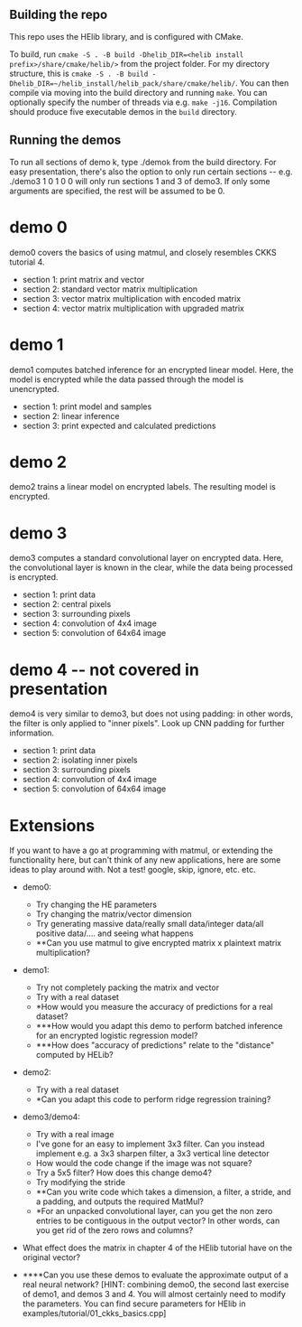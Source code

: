 ## Building the repo
This repo uses the HElib library, and is configured with CMake.

To build, run `cmake -S . -B build -Dhelib_DIR=<helib install prefix>/share/cmake/helib/>` from the project folder. For my directory structure, this is `cmake -S . -B build -Dhelib_DIR=~/helib_install/helib_pack/share/cmake/helib/`. You can then compile via moving into the build directory and running `make`. You can optionally specify the number of threads via e.g. `make -j16`. Compilation should produce five executable demos in the `build` directory.

## Running the demos
To run all sections of demo k, type ./demo`k` from the build directory. For easy presentation, there's also the option to only run certain
sections -- e.g. ./demo3 1 0 1 0 0 will only run sections 1 and 3 of demo3. If only some arguments are specified, the rest will be assumed to be 0.

# demo 0
demo0 covers the basics of using matmul, and closely resembles CKKS tutorial 4.
- section 1: print matrix and vector
- section 2: standard vector matrix multiplication 
- section 3: vector matrix multiplication with encoded matrix
- section 4: vector matrix multiplication with upgraded matrix

# demo 1
demo1 computes batched inference for an encrypted linear model. Here, the model is encrypted while the data passed through the model is unencrypted.
- section 1: print model and samples
- section 2: linear inference
- section 3: print expected and calculated predictions

# demo 2
demo2 trains a linear model on encrypted labels. The resulting model is encrypted.

# demo 3
demo3 computes a standard convolutional layer on encrypted data. Here, the convolutional layer is known in the clear, while the data being processed is encrypted.
- section 1: print data
- section 2: central pixels
- section 3: surrounding pixels
- section 4: convolution of 4x4 image
- section 5: convolution of 64x64 image

# demo 4 -- not covered in presentation
demo4 is very similar to demo3, but does not using padding: in other words, the filter is only applied to "inner pixels". Look up CNN padding for further information.
- section 1: print data
- section 2: isolating inner pixels
- section 3: surrounding pixels
- section 4: convolution of 4x4 image
- section 5: convolution of 64x64 image

# Extensions
If you want to have a go at programming with matmul, or extending the functionality here, but can't think of any new applications, here are some ideas to play around with. Not a test! google, skip, ignore, etc. etc.
- demo0:
    - Try changing the HE parameters
    - Try changing the matrix/vector dimension
    - Try generating massive data/really small data/integer data/all positive data/.... and seeing what happens
    - **Can you use matmul to give encrypted matrix x plaintext matrix multiplication?
- demo1:
    - Try not completely packing the matrix and vector
    - Try with a real dataset
    - *How would you measure the accuracy of predictions for a real dataset?
    - ***How would you adapt this demo to perform batched inference for an encrypted logistic regression model? 
    - ***How does "accuracy of predictions" relate to the "distance" computed by HELib?
- demo2:
    - Try with a real dataset 
    - *Can you adapt this code to perform ridge regression training? 
- demo3/demo4:
    - Try with a real image 
    - I've gone for an easy to implement 3x3 filter. Can you instead implement e.g. a 3x3 sharpen filter, a 3x3 vertical line detector
    - How would the code change if the image was not square?
    - Try a 5x5 filter? How does this change demo4?
    - Try modifying the stride
    - **Can you write code which takes a dimension, a filter, a stride, and a padding, and outputs the required MatMul?
    - *For an unpacked convolutional layer, can you get the non zero entries to be contiguous in the output vector? In other words, can you get rid of the zero rows and columns?

- What effect does the matrix in chapter 4 of the HElib tutorial have on the original vector?
- ****Can you use these demos to evaluate the approximate output of a real neural network? [HINT: combining demo0, the second last exercise of demo1, and demos 3 and 4. You will almost certainly need to modify the parameters. You can find secure parameters for HElib in examples/tutorial/01_ckks_basics.cpp]
    






